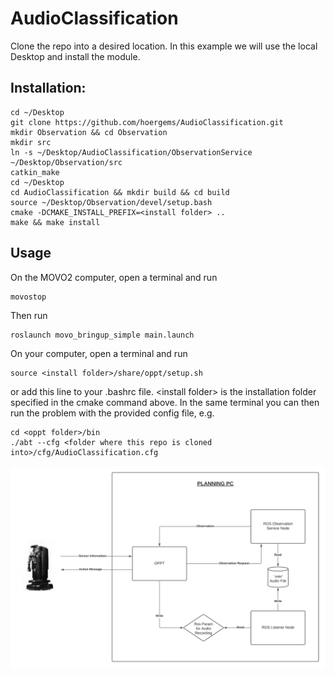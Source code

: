 # AudioClassification


Clone the repo into a desired location. In this example we will use the local Desktop and install the module. 
## Installation:
    cd ~/Desktop
    git clone https://github.com/hoergems/AudioClassification.git
    mkdir Observation && cd Observation
    mkdir src
    ln -s ~/Desktop/AudioClassification/ObservationService ~/Desktop/Observation/src
    catkin_make
    cd ~/Desktop
    cd AudioClassification && mkdir build && cd build
    source ~/Desktop/Observation/devel/setup.bash
    cmake -DCMAKE_INSTALL_PREFIX=<install folder> ..
    make && make install

## Usage
On the MOVO2 computer, open a terminal and run

    movostop

Then run

    roslaunch movo_bringup_simple main.launch

On your computer, open a terminal and run

    source <install folder>/share/oppt/setup.sh

or add this line to your .bashrc file. \<install folder\> is the installation folder specified in the cmake command above. In the same terminal you can then run the problem with the provided config file, e.g.

    cd <oppt folder>/bin
    ./abt --cfg <folder where this repo is cloned into>/cfg/AudioClassification.cfg

![Alt text](block_diagram.jpeg)
